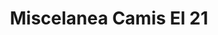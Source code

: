 ---
title: "Miscelanea Camis El 21"
url: /ciudad-valles/miscelanea-camis-el-21/
shop: Lebensmittel
---